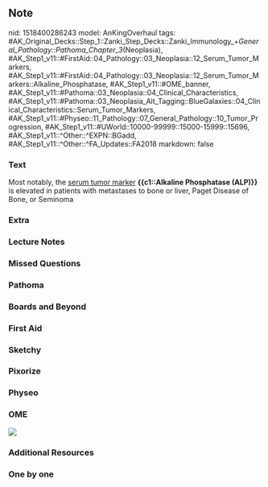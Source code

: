 ## Note
nid: 1518400286243
model: AnKingOverhaul
tags: #AK_Original_Decks::Step_1::Zanki_Step_Decks::Zanki_Immunology_+_General_Pathology::Pathoma_Chapter_3_(Neoplasia), #AK_Step1_v11::#FirstAid::04_Pathology::03_Neoplasia::12_Serum_Tumor_Markers, #AK_Step1_v11::#FirstAid::04_Pathology::03_Neoplasia::12_Serum_Tumor_Markers::Alkaline_Phosphatase, #AK_Step1_v11::#OME_banner, #AK_Step1_v11::#Pathoma::03_Neoplasia::04_Clinical_Characteristics, #AK_Step1_v11::#Pathoma::03_Neoplasia_Alt_Tagging::BlueGalaxies::04_Clinical_Characteristics::Serum_Tumor_Markers, #AK_Step1_v11::#Physeo::11_Pathology::07_General_Pathology::10_Tumor_Progression, #AK_Step1_v11::#UWorld::10000-99999::15000-15999::15696, #AK_Step1_v11::^Other::^EXPN::BGadd, #AK_Step1_v11::^Other::^FA_Updates::FA2018
markdown: false

### Text
Most notably, the <u>serum tumor marker</u> <b>{{c1::Alkaline
Phosphatase (ALP)}}</b> is elevated in patients with metastases to
bone or liver, Paget Disease of Bone, or Seminoma

### Extra


### Lecture Notes


### Missed Questions


### Pathoma


### Boards and Beyond


### First Aid


### Sketchy


### Pixorize


### Physeo


### OME
<div class="ome-widget">
  <a href="https://onlinemeded.org?ref=anki"><img src=
  "_OME_AnkiFlashcards_General_7.png"></a>
</div>

### Additional Resources


### One by one

